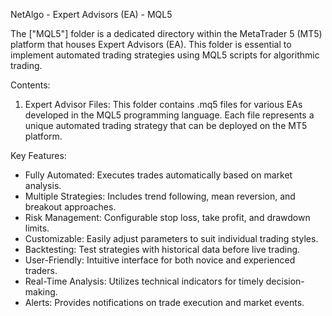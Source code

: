NetAlgo - Expert Advisors (EA) - MQL5

The ["MQL5"] folder is a dedicated directory within the MetaTrader 5 (MT5) platform that houses Expert Advisors (EA). This folder is essential to implement automated trading strategies using MQL5 scripts for algorithmic trading.

Contents:

1. Expert Advisor Files: This folder contains .mq5 files for various EAs developed in the MQL5 programming language. Each file represents a unique automated trading strategy that can be deployed on the MT5 platform.


Key Features:

- Fully Automated: Executes trades automatically based on market analysis.
- Multiple Strategies: Includes trend following, mean reversion, and breakout approaches.
- Risk Management: Configurable stop loss, take profit, and drawdown limits.
- Customizable: Easily adjust parameters to suit individual trading styles.
- Backtesting: Test strategies with historical data before live trading.
- User-Friendly: Intuitive interface for both novice and experienced traders.
- Real-Time Analysis: Utilizes technical indicators for timely decision-making.
- Alerts: Provides notifications on trade execution and market events.
